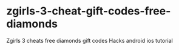 # zgirls-3-cheat-gift-codes-free-diamonds
Zgirls 3 cheats free diamonds gift codes Hacks android ios tutorial
